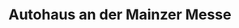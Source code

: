 ---
title: "Autohaus an der Mainzer Messe"
url: /mainz/autohaus-an-der-mainzer-messe/
shop: Autohaus
---